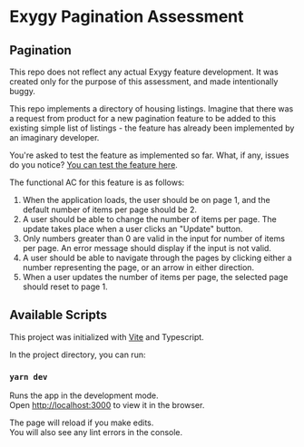 # Exygy Pagination Assessment

## Pagination

This repo does not reflect any actual Exygy feature development. It was created only for the purpose of this assessment, and made intentionally buggy.

This repo implements a directory of housing listings. Imagine that there was a request from product for a new pagination feature to be added to this existing simple list of listings - the feature has already been implemented by an imaginary developer.

You're asked to test the feature as implemented so far. What, if any, issues do you notice? [You can test the feature here](https://exygy-pagination.netlify.app/).

The functional AC for this feature is as follows:
1. When the application loads, the user should be on page 1, and the default number of items per page should be 2.
2. A user should be able to change the number of items per page. The update takes place when a user clicks an "Update" button.
3. Only numbers greater than 0 are valid in the input for number of items per page. An error message should display if the input is not valid.
4. A user should be able to navigate through the pages by clicking either a number representing the page, or an arrow in either direction.
5. When a user updates the number of items per page, the selected page should reset to page 1.

## Available Scripts

This project was initialized with [Vite](https://vitejs.dev/) and Typescript.

In the project directory, you can run:

### `yarn dev`

Runs the app in the development mode.\
Open [http://localhost:3000](http://localhost:3000) to view it in the browser.

The page will reload if you make edits.\
You will also see any lint errors in the console.

